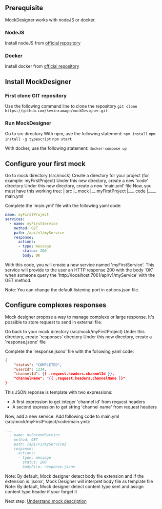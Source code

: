 ## Prerequisite

MockDesigner works with nodeJS or docker.

### NodeJS 
Install nodeJS from [official repository](https://nodejs.org/en/download/)

### Docker
Install docker from [official repository](https://docs.docker.com/get-docker/)

## Install MockDesigner

### First clone GIT repository
Use the following command line to clone the repository
`git clone https://github.com/kevinramage/mockDesigner.git`

### Run MockDesigner

Go to src directory
With npm, use the following statement:
`npm install`
`npm install -g typescript`
`npm start`

With docker, use the following statement:
`docker-compose up` 

## Configure your first mock

Go to mock directory (src/mock)
Create a directory for your project (for example: myFirstProject)
Under this new directory, create a new 'code' directory
Under this new directory, create a new 'main.yml' file
Now, you must have this working tree:
| src
|_ mock
|__ myFirstProject
|___ code
|____ main.yml

Complete the 'main.yml' file with the following yaml code:
```yaml
name: myFirstProject
services:
  - name: myFirstService
    method: GET
    path: /api/v1/myService
    response:
      actions:
      - type: message
        status: 200
        body: OK
```
With this code, you will create a new service named 'myFirstService'.
This service will provide to the user an HTTP response 200 with the body 'OK' when someone query the 'http://localhost:7001/api/v1/myService' with the GET method.

Note: You can change the default listening port in options.json file.

## Configure complexes responses

Mock designer propose a way to manage complexe or large response.
It's possible to store request to send in external file:

Go back to your mock directory (src/mock/myFirstProject)
Under this directory, create 'responses' directory
Under this new directory, create a 'response.jsonx' file

Complete the 'response.jsonx' file with the following yaml code:
```json
{
    "status": "COMPLETED",
    "userId": 1234,
    "channelId": {{ .request.headers.channelId }},
    "channelName": "{{ .request.headers.channelName }}"
}
```

This JSON reponse is template with two expressions:
* A first expression to get integer 'channel id' from request headers
* A second expression to get string 'channel name' from request headers

Now, add a new service:
Add following code to main.yml (src/mock/myFirstProject/code/main.yml):

```yaml
...
  - name: mySecondService
    method: GET
    path: /api/v1/myService2
    response:
      actions:
      - type: message
        status: 200
        bodyFile: response.jsonx
```

Note: By default, Mock designer detect body file extension and if the extension is 'jsonx', Mock Designer will interpret body file as template file
Note: By default, Mock designer detect content type sent and assign content type header if your forget it

Next step: [Understand mock description](./mockDescription.md)